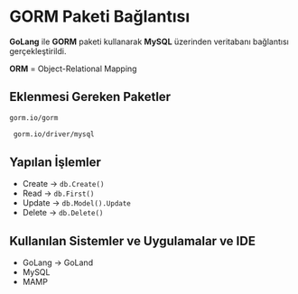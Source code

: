 # GORM Paketi Bağlantısı

**GoLang** ile **GORM** paketi kullanarak **MySQL** üzerinden veritabanı bağlantısı gerçekleştirildi.

**ORM** = Object-Relational Mapping 


## Eklenmesi Gereken Paketler
```sh
gorm.io/gorm
```
```sh
 gorm.io/driver/mysql
```

## Yapılan İşlemler
- Create -> ` db.Create() `
- Read -> ` db.First() `
- Update -> ` db.Model().Update `
- Delete -> ` db.Delete() `

## Kullanılan Sistemler ve Uygulamalar ve IDE
- GoLang -> GoLand
- MySQL
- MAMP
